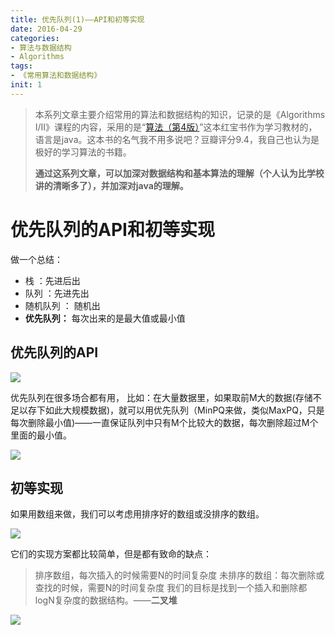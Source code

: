 ```yaml
---
title: 优先队列(1)——API和初等实现
date: 2016-04-29
categories: 
- 算法与数据结构
- Algorithms
tags: 
- 《常用算法和数据结构》
init: 1
---
```



> 本系列文章主要介绍常用的算法和数据结构的知识，记录的是《Algorithms I/II》课程的内容，采用的是“[算法（第4版）](https://book.douban.com/subject/19952400/)”这本红宝书作为学习教材的，语言是java。这本书的名气我不用多说吧？豆瓣评分9.4，我自己也认为是极好的学习算法的书籍。
>
> **通过这系列文章，可以加深对数据结构和基本算法的理解（个人认为比学校讲的清晰多了），并加深对java的理解。**



# 优先队列的API和初等实现
做一个总结：
- 栈 ：先进后出
- 队列 ：先进先出
- 随机队列 ： 随机出
- **优先队列：** 每次出来的是最大值或最小值

## 优先队列的API

![](http://img.hksite.cn/2019-03-01-083906.jpg)

优先队列在很多场合都有用，
比如：在大量数据里，如果取前M大的数据(存储不足以存下如此大规模数据)，就可以用优先队列（MinPQ来做，类似MaxPQ，只是每次删除最小值)——一直保证队列中只有M个比较大的数据，每次删除超过M个里面的最小值。

![](http://img.hksite.cn/2019-03-01-084149.jpg)


## 初等实现
如果用数组来做，我们可以考虑用排序好的数组或没排序的数组。

![](http://img.hksite.cn/2019-03-01-084158.jpg)

它们的实现方案都比较简单，但是都有致命的缺点：
>排序数组，每次插入的时候需要N的时间复杂度
>未排序的数组：每次删除或查找的时候，需要N的时间复杂度
>我们的目标是找到一个插入和删除都logN复杂度的数据结构。——**二叉堆**

![](http://img.hksite.cn/2019-03-01-084235.jpg)






    